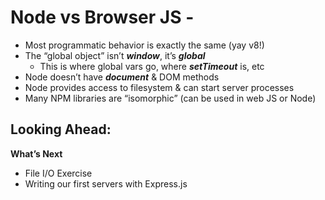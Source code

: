 # Node vs Browser JS - 

- Most programmatic behavior is exactly the same (yay v8!)
- The “global object” isn’t ***window***, it’s ***global***
    - This is where global vars go, where ***setTimeout*** is, etc
- Node doesn’t have ***document*** & DOM methods
- Node provides access to filesystem & can start server processes
- Many NPM libraries are “isomorphic” (can be used in web JS or Node)

## Looking Ahead:
**What’s Next**
- File I/O Exercise
- Writing our first servers with Express.js
